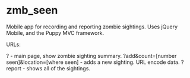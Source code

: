 zmb_seen
========

Mobile app for recording and reporting zombie sightings. 
Uses jQuery Mobile, and the Puppy MVC framework.

URLs:

? - main page, show zombie sighting summary.
?add&count=[number seen]&location=[where seen] - adds a new sighting. URL encode data.
?report - shows all of the sightings.

